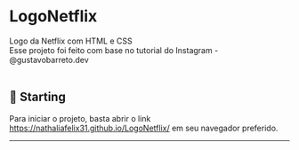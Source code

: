 # LogoNetflix
Logo da Netflix com HTML e CSS</br>
Esse projeto foi feito com base no tutorial do Instagram - @gustavobarreto.dev<br /><br/>
<!--### Web Version
<div align="center">
  <img src="https://user-images.githubusercontent.com/55997404/151811561-c1e48fa4-7087-475c-9715-ebd0383e41df.PNG" width="700px" />
</div>-->
## 🚀 Starting

Para iniciar o projeto, basta abrir o link https://nathaliafelix31.github.io/LogoNetflix/ em seu navegador preferido.

---
